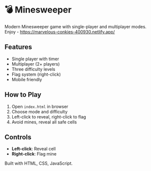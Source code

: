 # 💣 Minesweeper

Modern Minesweeper game with single-player and multiplayer modes. </br>
Enjoy - https://marvelous-conkies-400930.netlify.app/

## Features

- Single player with timer
- Multiplayer (2+ players)
- Three difficulty levels
- Flag system (right-click)
- Mobile friendly

## How to Play

1. Open `index.html` in browser
2. Choose mode and difficulty
3. Left-click to reveal, right-click to flag
4. Avoid mines, reveal all safe cells

## Controls

- **Left-click**: Reveal cell
- **Right-click**: Flag mine

Built with HTML, CSS, JavaScript.
